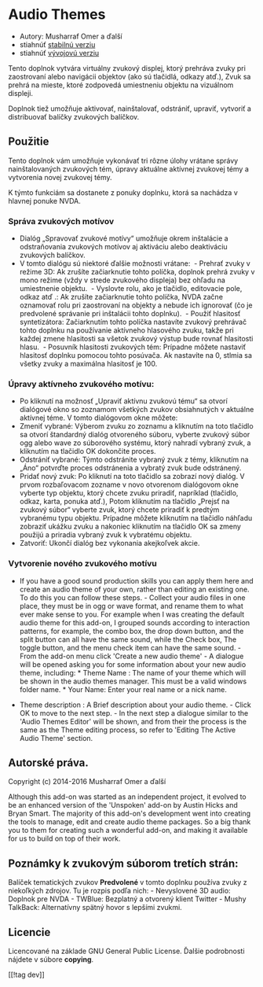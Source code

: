 # Audio Themes #

*   Autory: Musharraf Omer a ďalší
*   stiahnúť [stabilnú verziu][1]
*   stiahnúť [vývojovú verziu][2]

Tento doplnok vytvára virtuálny zvukový displej, ktorý prehráva zvuky pri
zaostrovaní alebo navigácii objektov (ako sú tlačidlá, odkazy atď.), Zvuk sa
prehrá na mieste, ktoré zodpovedá umiestneniu objektu na vizuálnom displeji.

Doplnok tiež umožňuje aktivovať, nainštalovať, odstrániť, upraviť, vytvoriť
a distribuovať balíčky zvukových balíčkov.

## Použitie

Tento doplnok vám umožňuje vykonávať tri rôzne úlohy vrátane správy
nainštalovaných zvukových tém, úpravy aktuálne aktívnej zvukovej témy a
vytvorenia novej zvukovej témy.

K týmto funkciám sa dostanete z ponuky doplnku, ktorá sa nachádza v hlavnej
ponuke NVDA.

### Správa zvukových motívov

- Dialóg „Spravovať zvukové motívy“ umožňuje okrem inštalácie a
  odstraňovania zvukových motívov aj aktiváciu alebo deaktiváciu zvukových
  balíčkov.
- V tomto dialógu sú niektoré ďalšie možnosti vrátane:
 - Prehrať zvuky v režime 3D: Ak zrušíte začiarknutie tohto políčka, doplnok prehrá zvuky v mono režime (vždy v strede zvukového displeja) bez ohľadu na umiestnenie objektu.
 - Vyslovte rolu, ako je tlačidlo, editovacie pole, odkaz atď .: Ak zrušíte začiarknutie tohto políčka, NVDA začne oznamovať rolu pri zaostrovaní na objekty a nebude ich ignorovať (čo je predvolené správanie pri inštalácii tohto doplnku).
 - Použiť hlasitosť syntetizátora: Začiarknutím tohto políčka nastavíte zvukový prehrávač tohto doplnku na používanie aktívneho hlasového zvuku, takže pri každej zmene hlasitosti sa všetok zvukový výstup bude rovnať hlasitosti hlasu.
 - Posuvník hlasitosti zvukových tém: Prípadne môžete nastaviť hlasitosť doplnku pomocou tohto posúvača. Ak nastavíte na 0, stlmia sa všetky zvuky a maximálna hlasitosť je 100.

### Úpravy aktívneho zvukového motívu:

- Po kliknutí na možnosť „Upraviť aktívnu zvukovú tému“ sa otvorí dialógové
  okno so zoznamom všetkých zvukov obsiahnutých v aktuálne aktívnej téme. V
  tomto dialógovom okne môžete:
- Zmeniť vybrané: Výberom zvuku zo zoznamu a kliknutím na toto tlačidlo sa
  otvorí štandardný dialóg otvoreného súboru, vyberte zvukový súbor ogg
  alebo wave zo súborového systému, ktorý nahradí vybraný zvuk, a kliknutím
  na tlačidlo OK dokončite proces.
- Odstrániť vybrané: Týmto odstránite vybraný zvuk z témy, kliknutím na
  „Áno“ potvrďte proces odstránenia a vybratý zvuk bude odstránený.
- Pridať nový zvuk: Po kliknutí na toto tlačidlo sa zobrazí nový dialóg. V prvom rozbaľovacom zozname v novo otvorenom dialógovom okne vyberte typ objektu, ktorý chcete zvuku priradiť, napríklad (tlačidlo, odkaz, karta, ponuka atď.), Potom kliknutím na tlačidlo „Prejsť na zvukový súbor“ vyberte zvuk, ktorý chcete priradiť k predtým vybranému typu objektu. Prípadne môžete kliknutím na tlačidlo náhľadu zobraziť ukážku zvuku a nakoniec kliknutím na tlačidlo OK sa zmeny použijú a priradia vybraný zvuk k vybratému objektu.
- Zatvoriť: Ukončí dialóg bez vykonania akejkoľvek akcie.

### Vytvorenie nového zvukového motívu

- If you have a good sound production skills you can apply them here and
create an audio theme of your own, rather than editing an existing one. To
do this you can follow these steps.  - Collect your audio files in one
place, they must be in ogg or wave format, and rename them to what ever make
sense to you. For example when I was creating the default audio theme for
this add-on, I grouped sounds according to interaction patterns, for
example, the combo box, the drop down button, and the split button can all
have the same sound, while the Check box, The toggle button, and the menu
check item can have the same sound.  - From the add-on menu click 'Create a
new audio theme' - A dialogue will be opened asking you for some information
about your new audio theme, including: *	Theme Name : The name of your theme
which will be shown in the audio themes manager. This must be a valid
windows folder name.  *	Your Name: Enter your real name or a nick name.
*	Theme description : A Brief description about your audio theme.  - Click
OK to move to the next step.  - In the next step a dialogue similar to the
'Audio Themes Editor' will be shown, and from their the process is the same
as the Theme editing process, so refer to 'Editing The Active Audio Theme'
section.

## Autorské práva.

Copyright (c) 2014-2016 Musharraf Omer a ďalší

Although this add-on was started as an independent project, it evolved to be
an enhanced version of the 'Unspoken' add-on by Austin Hicks and Bryan
Smart. The majority of this add-on's development went into creating the
tools to manage, edit and create audio theme packages. So a big thank you to
them for creating such a wonderful add-on, and making it available for us to
build on top of their work.

## Poznámky k zvukovým súborom tretích strán:

Balíček tematických zvukov **Predvolené** v tomto doplnku používa zvuky z
niekoľkých zdrojov. Tu je rozpis podľa nich: - Nevyslovené 3D audio: Doplnok
pre NVDA - TWBlue: Bezplatný a otvorený klient Twitter - Mushy TalkBack:
Alternatívny spätný hovor s lepšími zvukmi.

## Licencie
Licencované na základe GNU General Public License. Ďalšie podrobnosti
nájdete v súbore **copying**.

[[!tag dev]]

[1]: https://addons.nvda-project.org/files/get.php?file=ath

[2]: https://addons.nvda-project.org/files/get.php?file=ath-dev
